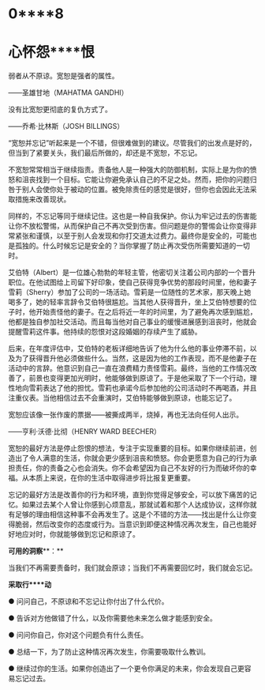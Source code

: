    

# **0****8**

# **心****怀****怨****恨**

弱者从不原谅。宽恕是强者的属性。

——圣雄甘地（MAHATMA GANDHI）

没有比宽恕更彻底的复仇方式了。

——乔希·比林斯（JOSH BILLINGS）

“宽恕并忘记”听起来是一个不错，但很难做到的建议。尽管我们的出发点是好的，但当到了紧要关头，我们最后所做的，却还是不宽恕，不忘记。

不宽恕常常相当于继续指责。责备他人是一种强大的防御机制，实际上是为你的愤怒和沮丧找到一个目标。它能让你避免承认自己的不足之处。然而，把你的问题归咎于别人会使你处于被动的位置。被免除责任的感觉是很好，但你也会因此无法采取措施来改善现状。

同样的，不忘记等同于继续记住。这也是一种自我保护。你认为牢记过去的伤害能让你不放松警惕，从而保护自己不再次受到伤害。但问题是你的警惕会让你变得非常紧张和谨慎，以至于别人会发现和你打交道太过费力。最终你是安全的，可能也是孤独的。什么时候忘记是安全的？当你掌握了防止再次受伤所需要知道的一切时。

艾伯特（Albert）是一位雄心勃勃的年轻主管，他密切关注着公司内部的一个晋升职位。在他试图给上司留下好印象，使自己获得竞争优势的那段时间里，他和妻子雪莉（Sherry）参加了公司的一场活动。雪莉是一位随性的艺术家，那天晚上她喝多了，她的轻率言辞令艾伯特很尴尬。当其他人获得晋升，坐上艾伯特想要的位子时，他开始责怪他的妻子。在之后将近一年的时间里，为了避免再次感到尴尬，他都是独自参加社交活动。而且每当他对自己事业的缓慢进展感到沮丧时，他就会提醒雪莉这件事。他持续的怨恨对这段婚姻的存续产生了威胁。

后来，在年度评估中，艾伯特的老板详细地告诉了他为什么他的事业停滞不前，以及为了获得晋升他必须做些什么。当然，这是因为他的工作表现，而不是他妻子在活动中的言辞。他意识到自己一直在浪费精力责怪雪莉。最终，当他的工作情况改善了，前景也变得更加光明时，他能够做到原谅了。于是他采取了下一个行动，理性地向雪莉表达了他的担忧。雪莉也承诺今后参加他的公司活动时不再喝酒，并且注重仪表。当他相信过去不会重演时，艾伯特能够做到原谅，也能忘记了。

宽恕应该像一张作废的票据——被撕成两半，烧掉，再也无法向任何人出示。

——亨利·沃德·比彻（HENRY WARD BEECHER）

宽恕的最好方法是停止怨恨的想法，专注于实现重要的目标。如果你继续前进，创造出了令人满意的生活，你就会更少感到沮丧和愤怒。你会更愿意为自己的行为承担责任，你的责备之心也会消失。你不会希望因为自己不友好的行为而破坏你的幸福。从本质上来说，在你的生活中取得进步将比报复更重要。

忘记的最好方法是改善你的行为和环境，直到你觉得足够安全，可以放下痛苦的记忆。如果过去某个人曾让你感到心烦意乱，那就试着和那个人达成协议，这样你就有足够的理由相信这种事不会再发生了。这是个不错的方法——找出是什么让你变得脆弱，然后改变你的态度或行为。当意识到即便这种情况再次发生，自己也能好好地应对时，你就能够做到忘记和原谅了。

**可****用****的****洞****察****：**

当我们不再需要责备时，我们就会原谅；当我们不再需要回忆时，我们就会忘记。

**采****取****行****动**

● 问问自己，不原谅和不忘记让你付出了什么代价。

● 告诉对方他做错了什么，以及你需要他未来怎么做才能感到安全。

● 问问你自己，你对这个问题负有什么责任。

● 总结一下，为了防止这种情况再次发生，你需要吸取什么教训。

● 继续过你的生活。如果你创造出了一个更令你满足的未来，你会发现自己更容易忘记过去。